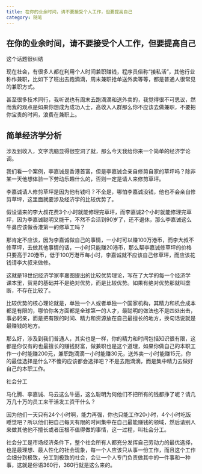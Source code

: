 ```yaml
---
title: 在你的业余时间，请不要接受个人工作，但要提高自己
category: 随笔
---
```


## 在你的业余时间，请不要接受个人工作，但要提高自己

这个话题很纠结

现在社会，有很多人都在利用个人时间兼职赚钱，程序员俗称“接私活”，其他行业称作兼职，比如下了班出去跑滴滴，周末兼职抢单送外卖等等，都是普通人很常见的兼职方式。

甚至很多技术同行，我听说也有周末去跑滴滴和送外卖的，我觉得很不可思议，然而我的观点是如果你想成为成功人士，高收入人群那么你不应该去做兼职，不要把你宝贵的时间，浪费在兼职上。

## 简单经济学分析

涉及到收入，文字洗脑显得很空洞了就，那么今天我给你来一个简单的经济学论调。

我们看一个案例，李嘉诚是香港首富，但是李嘉诚会亲自修剪自家的草坪吗？除非某一天他想体验一下劳动乐趣什么的，否则一定是请人来修剪草坪。

李嘉诚请人修剪草坪是因为他有钱吗？不全是，哪怕李嘉诚没钱，他也不会亲自修剪草坪，这里面就要涉及经济学的比较优势了。

假设请来的李大叔花费3个小时就能修理完草坪，而李嘉诚2个小时就能修理完草坪，因为李嘉诚聪明又能干，不然不会活到90岁了，还不退休，那么李嘉诚这么牛鼻应该做香港第一的修草工吗？

那肯定不应该，因为李嘉诚做自己的事情，一小时可以赚100万港币，而李大叔不修草坪，去做其他事情的话，一小时只能赚20港币，那么帮李嘉诚修草坪的价格只要高于20港币，低于100万港币每小时，李嘉诚就不应该自己修草坪，而应该花钱请李大叔来做修。

这就是18世纪经济学家李嘉图提出的比较优势理论，写在了大学的每一个经济学课本里，贸易的基础并不是绝对优势，而是比较优势。如果有绝对优势那就叫垄断，不存在比较了。

比较优势的核心理论就是，单独一个人或者单独一个国家机构，其精力和机会成本都是有限的，哪怕你各方面都是全球第一的人才，最聪明的做法也不是四处出击，事必躬亲，而是把有限的时间、精力和资源放在自己最擅长的地方，换句话说就是最赚钱的地方。

那么好，涉及到我们普通人，其实也是一样，你的精力和时间包括知识很有限，这都是你仅有的也最擅长的赚钱财富，做兼职也是这个道理，如果你做自己的本职工作一小时能赚200元，兼职跑滴滴一小时能赚30元，送外卖一小时能赚15元，你的最佳选择是什么?不傻的应该都会选择吧？不是去跑滴滴，而是集中精力去做好自己的本职工作。

社会分工

马化腾、李嘉诚、马云这么牛逼，这么聪明为何他们不把所有的钱都挣了呢？请几万几十万的员工来干活发工资干什么？

因为他们一天只有24个小时啊，能力再强，你也只能工作20小时，4个小时吃饭睡觉吧？所以他们把自己每天有限的时间集中在自己最能赚钱的领域，然后请别人来做其他他不擅长或者压根不值得做的事情，这一过程，叫社会分工。

社会分工是市场经济条件下，整个社会所有人都充分发挥自己劳动力的最优选择，也是最理想、最人性化的社会现象，每一个人应该只从事一份工作，而且这个工作会细分到极致，分工到极致的社会，会让一个人专门负责做其中的一件事和一种事，这就是俗语360行，360行就是这么来的。
